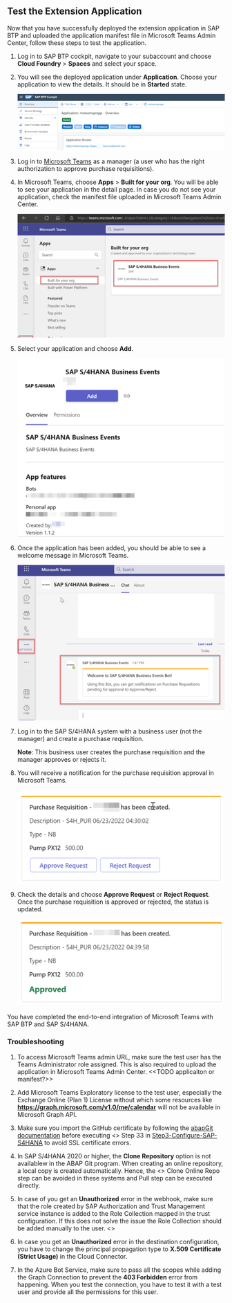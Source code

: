 ## Test the Extension Application

Now that you have successfully deployed the extension application in SAP BTP and uploaded the application manifest file in Microsoft Teams Admin Center, follow these steps to test the application.

1. Log in to SAP BTP cockpit, navigate to your subaccount and choose **Cloud Foundry** > **Spaces** and select your space.

2. You will see the deployed application under **Application**. Choose your application to view the details. It should be in **Started** state.

    ![plot](./images/appstarted.png)

3. Log in to [Microsoft Teams](https://teams.microsoft.com) as a manager (a user who has the right authorization to approve purchase requisitions).

4. In Microsoft Teams, choose **Apps** > **Built for your org**. You will be able to see your application in the detail page. In case you do not see your application, check the manifest file uploaded in Microsoft Teams Admin Center.

    ![plot](./images/installapp.png)

5. Select your application and choose **Add**.

    ![plot](./images/addapp.png)

6.  Once the application has been added, you should be able to see a welcome message in Microsoft Teams.

    ![plot](./images/launch.png)   

7. Log in to the SAP S/4HANA system with a business user (not the manager) and create a purchase requisition.

    **Note**: This business user creates the purchase requisition and the manager approves or rejects it.

8. You will receive a notification for the purchase requisition approval in Microsoft Teams.

    ![plot](./images/prcreate.png)  

9. Check the details and choose **Approve Request** or **Reject Request**. Once the purchase requisition is approved or rejected, the status is updated.

    ![plot](./images/approved.png)  

You have completed the end-to-end integration of Microsoft Teams with SAP BTP and SAP S/4HANA.

### Troubleshooting

1. To access Microsoft Teams admin URL, make sure the test user has the Teams Administrator role assigned. This is also required to upload the application in Microsoft Teams Admin Center. <<TODO applicaiton or manifest?>>

2. Add Microsoft Teams Exploratory license to the test user, especially the Exchange Online (Plan 1) License without which some resources like **https://graph.microsoft.com/v1.0/me/calendar** will not be available in Microsoft Graph API. 

3. Make sure you import the GitHub certificate by following the [abapGit documentation](https://docs.abapgit.org/guide-ssl-setup.html) before executing <<TODO ref>> Step 33 in [Step3-Configure-SAP-S4HANA](../Step3-Configure-SAP-S4HANA/README.md) to avoid SSL certificate errors.

4. In SAP S/4HANA 2020 or higher, the **Clone Repository** option is not availablew in the ABAP Git program. When creating an online repository, a local copy is created automatically. Hence, the <<TODO ref>> Clone Online Repo step can be avoided in these systems and Pull step can be executed directly. 

5. In case of you get an **Unauthorized** error in the webhook, make sure that the role created by SAP Authorization and Trust Management service instance is added to the Role Collection mapped in the trust configuration. If this does not solve the issue the Role Collection should be added manually to the user. <<TODO ref>>

6. In case you get an **Unauthorized** error in the destination configuration, you have to change the principal propagation type to **X.509 Certificate (Strict Usage)** in the Cloud Connector. 

7. In the Azure Bot Service, make sure to pass all the scopes while adding the Graph Connection to prevent the **403 Forbidden** error from happening. When you test the connection, you have to test it with a test user and provide all the permissions for this user.

